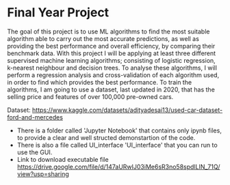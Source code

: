 # Final Year Project

The goal of this project is to use ML algorithms 
to find the most suitable algorithm able to carry 
out the most accurate predictions, as well as providing 
the best performance and overall efficiency, by comparing 
their benchmark data. With this project I will be applying at 
least three different supervised machine learning algorithms; 
consisting of logistic regression, k-nearest neighbour and 
decision trees. To analyse these algorithms, I will perform a 
regression analysis and cross-validation of each algorithm used, 
in order to find which provides the best performance. To train 
the algorithms, I am going to use a dataset, last updated in 
2020, that has the selling price and features of over 100,000 
pre-owned cars. 

Dataset: https://www.kaggle.com/datasets/adityadesai13/used-car-dataset-ford-and-mercedes

- There is a folder called 'Jupyter Notebook' that contains only ipynb files, to provide a clear and well structed demonstartion of the code.
- There is also a file called UI_interface 'UI_interface' that you can run to use the GUI.  
- Link to download executable file https://drive.google.com/file/d/147aURwIJ03iMe6sR3no58spdlLIN_71Q/view?usp=sharing 